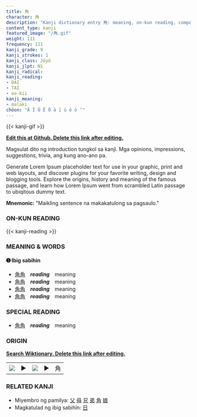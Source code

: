 ```yaml
---
title: 角
character: 角
description: "Kanji dictionary entry 角: meaning, on-kun reading, compounds, origin, related kanji"
content_type: kanji
featured_image: "/角.gif"
weight: 111
frequency: 111
kanji_grade: 9
kanji_strokes: 1
kanji_class: Jōyō
kanji_jlpt: N1
kanji_radical: 
kanji_reading: 
- DAI
- TAI
- oo-kii
kanji_meaning:
- malaki
chōon: "Ā Ī Ū Ē Ō ā ī ū ē ō ’"
---
```

[//]: # (Don't edit the line below. Kanji animated GIF code is automatically generated.)
{{< kanji-gif >}}

[//]: # (Edit below this line.)

**[Edit this at Github. Delete this link after editing.](https://github.com/tim0g/tim/tree/main/content/kanji/角/index.md)**

Magsulat dito ng introduction tungkol sa kanji. Mga opinions, impressions, suggestions, trivia, ang kung ano-ano pa.

Generate Lorem Ipsum placeholder text for use in your graphic, print and web layouts, and discover plugins for your favorite writing, design and blogging tools. Explore the origins, history and meaning of the famous passage, and learn how Lorem Ipsum went from scrambled Latin passage to ubiqitous dummy text.
 
**Mnemonic:** "Maikling sentence na makakatulong sa pagsaulo."

### ON-KUN READING

[//]: # (Don't edit the line below. ON-KUN READING code is automatically generated.)
{{< kanji-reading >}}

### MEANING & WORDS

#### ➊ **Ibig sabihin**
  - [角](../角)[角](../角)　***reading***　meaning
  - [角](../角)[角](../角)　***reading***　meaning
  - [角](../角)[角](../角)　***reading***　meaning
  - [角](../角)[角](../角)　***reading***　meaning

### SPECIAL READING
  - [角](../角)[角](../角)　***reading***　meaning

### ORIGIN

**[Search Wiktionary. Delete this link after editing.](https://wiktionary.org/wiki/角)**
<table class="kanji-table"><tr><td>
<img src="60px-角-bronze.svg.png">
</td><td>▶</td><td>
<img src="60px-角-oracle.svg.png">
</td><td>▶</td>
<td class="kanji-origin">角</td>
</tr></table>

### RELATED KANJI
- Miyembro ng pamilya: [父](../父) [母](../母) [兄](../兄) [弟](../弟) [角](../角) [娘](../娘)
- Magkatulad ng ibig sabihin: [日](../日)
